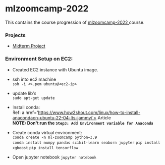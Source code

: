 # mlzoomcamp-2022

This contains the course progression of <a href='https://github.com/alexeygrigorev/mlbookcamp-code/tree/master/course-zoomcamp/cohorts/2022'> mlzoomcamp-2022 </a> course.

### Projects 

- [Midterm Project](https://github.com/msinha251/mlzoomcamp-midterm-project-2022)


### Environment Setup on EC2:
* Created EC2 instance with Ubuntu image.<br>
* ssh into ec2 machine<br>
`ssh -i <>.pem ubuntu@<ec2-ip>` <br>
* update lib's <br>
`sudo apt-get update` <br>
* Install conda:<br>
Ref: a href='https://www.how2shout.com/linux/how-to-install-anacondaon-ubuntu-22-04-lts-jammy/'> Article </a> <br>
**NOTE: Don't run the `Step3: Add Environment variable for Anaconda`**<br>
* Create conda virtual environment:<br>
`conda create -n ml-zoomcamp python=3.9`<br>
`conda install numpy pandas scikit-learn seaborn jupyter`
`pip install xgboost`
`pip install tensorflow`

* Open jupyter notebook
`jupyter notebook`


